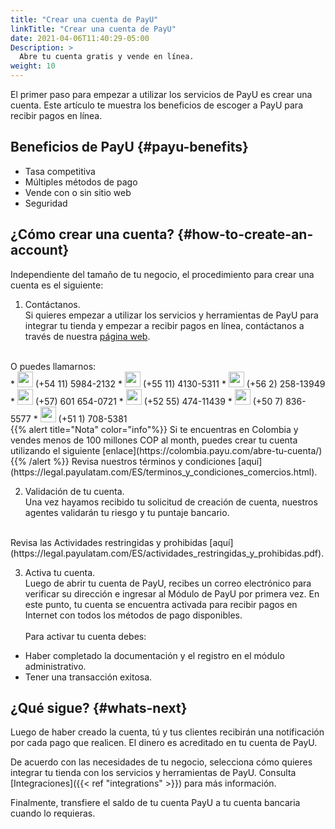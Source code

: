 ```yaml
---
title: "Crear una cuenta de PayU"
linkTitle: "Crear una cuenta de PayU"
date: 2021-04-06T11:40:29-05:00
Description: >
  Abre tu cuenta gratis y vende en línea.
weight: 10
---
```

El primer paso para empezar a utilizar los servicios de PayU es crear una cuenta. Este artículo te muestra los beneficios de escoger a PayU para recibir pagos en línea.

## Beneficios de PayU {#payu-benefits}
* Tasa competitiva
* Múltiples métodos de pago
* Vende con o sin sitio web
* Seguridad

## ¿Cómo crear una cuenta? {#how-to-create-an-account}
Independiente del tamaño de tu negocio, el procedimiento para crear una cuenta es el siguiente:

1. Contáctanos.<br>
Si quieres empezar a utilizar los servicios y herramientas de PayU para integrar tu tienda y empezar a recibir pagos en línea, contáctanos a través de nuestra [página web](https://www.payu.com).<br>
<br>
O puedes llamarnos:
<br>
* <img src="/assets/Argentina.png" width="25px"/> (+54 11) 5984-2132
* <img src="/assets/Brasil.png" width="25px"/> (+55 11) 4130-5311
* <img src="/assets/Chile.png" width="25px"/> (+56 2) 258-13949
* <img src="/assets/Colombia.png" width="25px"/> (+57) 601 654-0721
* <img src="/assets/Mexico.png" width="25px"/> (+52 55) 474-11439
* <img src="/assets/Panama.png" width="25px"/> (+50 7) 836-5577
* <img src="/assets/Peru.png" width="25px"/> (+51 1) 708-5381
<br>
{{% alert title="Nota" color="info"%}}
Si te encuentras en Colombia y vendes menos de 100 millones COP al month, puedes crear tu cuenta utilizando el siguiente [enlace](https://colombia.payu.com/abre-tu-cuenta/)
{{% /alert %}}
Revisa nuestros términos y condiciones [aquí](https://legal.payulatam.com/ES/terminos_y_condiciones_comercios.html).

2. Validación de tu cuenta.<br>
Una vez hayamos recibido tu solicitud de creación de cuenta, nuestros agentes validarán tu riesgo y tu puntaje bancario. <br>
<br>
Revisa las Actividades restringidas y prohibidas [aquí](https://legal.payulatam.com/ES/actividades_restringidas_y_prohibidas.pdf). 

3. Activa tu cuenta.<br>
Luego de abrir tu cuenta de PayU, recibes un correo electrónico para verificar su dirección e ingresar al Módulo de PayU por primera vez. En este punto, tu cuenta se encuentra activada para recibir pagos en Internet con todos los métodos de pago disponibles.
<br><br>
Para activar tu cuenta debes:
- Haber completado la documentación y el registro en el módulo administrativo.
- Tener una transacción exitosa.

## ¿Qué sigue? {#whats-next}
Luego de haber creado la cuenta, tú y tus clientes recibirán una notificación por cada pago que realicen. El dinero es acreditado en tu cuenta de PayU.

De acuerdo con las necesidades de tu negocio, selecciona cómo quieres integrar tu tienda con los servicios y herramientas de PayU. Consulta [Integraciones]({{< ref "integrations" >}}) para más información.

Finalmente, transfiere el saldo de tu cuenta PayU a tu cuenta bancaria cuando lo requieras.